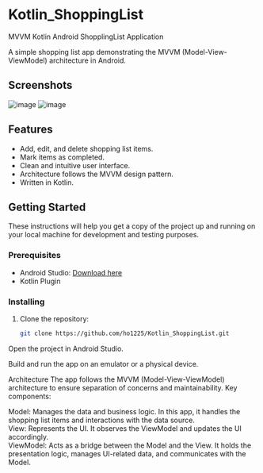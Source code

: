 # Kotlin_ShoppingList
MVVM Kotlin Android ShopplingList Application 

A simple shopping list app demonstrating the MVVM (Model-View-ViewModel) architecture in Android.

## Screenshots

![image](https://github.com/ho1225/Kotlin_ShoppingList/assets/56968144/227c9697-4191-46d5-9968-7cb629990026)
![image](https://github.com/ho1225/Kotlin_ShoppingList/assets/56968144/d20452fb-b0ea-4135-9041-94491e8f0a7d)


## Features

- Add, edit, and delete shopping list items.
- Mark items as completed.
- Clean and intuitive user interface.
- Architecture follows the MVVM design pattern.
- Written in Kotlin.

## Getting Started

These instructions will help you get a copy of the project up and running on your local machine for development and testing purposes.

### Prerequisites

- Android Studio: [Download here](https://developer.android.com/studio)
- Kotlin Plugin

### Installing

1. Clone the repository:

   ```sh
   git clone https://github.com/ho1225/Kotlin_ShoppingList.git

Open the project in Android Studio.

Build and run the app on an emulator or a physical device.

Architecture
The app follows the MVVM (Model-View-ViewModel) architecture to ensure separation of concerns and maintainability. Key components:

Model: Manages the data and business logic. In this app, it handles the shopping list items and interactions with the data source.  
View: Represents the UI. It observes the ViewModel and updates the UI accordingly.  
ViewModel: Acts as a bridge between the Model and the View. It holds the presentation logic, manages UI-related data, and communicates with the Model. 
